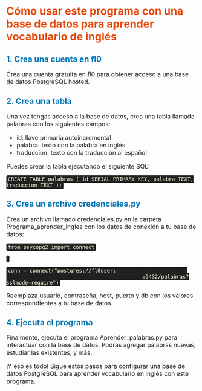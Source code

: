 <style>
  h1 {
    color: #e6490b;
  }
  h2 {
    color: #0077b5;
  }
  code {
    background-color: #222;
    color: #fffddd;
    padding: 2px 4px;
    border-radius: 4px;
  }
  p,
  ul,
  li {
    
    font-size: 16px;
  }
</style>

<h1>Cómo usar este programa con una base de datos para aprender vocabulario de inglés</h1>

<h2>1. Crea una cuenta en fl0</h2>
<p>Crea una cuenta gratuita en fl0 para obtener acceso a una base de datos PostgreSQL hosted.</p>

<h2>2. Crea una tabla</h2>
<p>Una vez tengas acceso a la base de datos, crea una tabla llamada palabras con los siguientes campos:</p>

<ul>
  <li>id: llave primaria autoincremental</li>
  <li>palabra: texto con la palabra en inglés</li>
  <li>traduccion: texto con la traducción al español</li>
</ul>

<p>Puedes crear la tabla ejecutando el siguiente SQL:</p>

<code>CREATE TABLE palabras (
id SERIAL PRIMARY KEY,
palabra TEXT,
traduccion TEXT
);</code>

<h2>3. Crea un archivo credenciales.py</h2>
<p>Crea un archivo llamado credenciales.py en la carpeta Programa_aprender_ingles con los datos de conexión a tu base de datos:</p>

<code>from psycopg2 import connect

conn = connect("postgres://fl0user:cGbsEdO3mL9u@ep-little-violet-60084371.ap-southeast-1.aws.neon.tech:5432/palabras?sslmode=require")</code>

<p>Reemplaza usuario, contraseña, host, puerto y db con los valores correspondientes a tu base de datos.</p>

<h2>4. Ejecuta el programa</h2>
<p>Finalmente, ejecuta el programa Aprender_palabras.py para interactuar con la base de datos. Podrás agregar palabras nuevas, estudiar las existentes, y más.</p>

<p>¡Y eso es todo! Sigue estos pasos para configurar una base de datos PostgreSQL para aprender vocabulario en inglés con este programa.</p>

